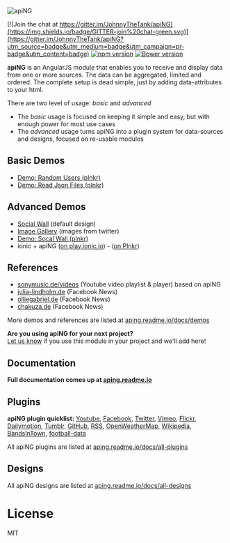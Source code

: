 [logo]: http://johnnythetank.github.io/apiNG/logo/320/aping-logo.png "apiNG"
![apiNG][logo]

[![Join the chat at https://gitter.im/JohnnyTheTank/apiNG](https://img.shields.io/badge/GITTER-join%20chat-green.svg)](https://gitter.im/JohnnyTheTank/apiNG?utm_source=badge&utm_medium=badge&utm_campaign=pr-badge&utm_content=badge)
[![npm version](https://badge.fury.io/js/aping.svg)](https://badge.fury.io/js/aping)
[![Bower version](https://badge.fury.io/bo/apiNG.svg)](https://badge.fury.io/bo/apiNG)

**apiNG** is an AngularJS module that enables you to receive and display data from one or more sources. The data can be aggregated, limited and ordered. The complete setup is dead simple, just by adding data-attributes to your html.

There are two level of usage: _basic_ and _advanced_
* The _basic_ usage is focused on keeping it simple and easy, but with enough power for most use cases
* The _advanced_ usage turns apiNG into a plugin system for data-sources and designs, focused on re-usable modules

## Basic Demos
- [Demo: Random Users (plnkr)](http://plnkr.co/xmflhJ)
- [Demo: Read Json Files (plnkr)](http://plnkr.co/k3DPNc)

## Advanced Demos
- [Social Wall](http://aping.js.org/#demo) (default design)
- [Image Gallery](https://rawgit.com/JohnnyTheTank/apiNG-design-xgallerify/master/demo/) (images from twitter)
- [Demo: Socal Wall (plnkr)](http://plnkr.co/dz3Dru)
- ionic + apiNG ([on play.ionic.io](http://play.ionic.io/app/0137f0b5967d)) - ([on Plnkr](http://plnkr.co/edit/WesqTb?p=preview))

## References
- [sonymusic.de/videos](https://sonymusic.de/videos) (Youtube video playlist & player) based on apiNG
- [julia-lindholm.de](http://www.julia-lindholm.de/home/#news) (Facebook News) 
- [olliegabriel.de](http://www.olliegabriel.de/#news) (Facebook News)
- [chakuza.de](http://www.chakuza.de/news/) (Facebook News)

More demos and references are listed at [aping.readme.io/docs/demos](https://aping.readme.io/docs/demos)

**Are you using apiNG for your next project?**
<br>[Let us know](https://github.com/JohnnyTheTank/apiNG/issues/new) if you use this module in your project and we'll add here!

## Documentation
**Full documentation comes up at [aping.readme.io](https://aping.readme.io)**

## Plugins
**apiNG plugin quicklist:** [Youtube](https://github.com/JohnnyTheTank/apiNG-plugin-youtube), [Facebook](https://github.com/JohnnyTheTank/apiNG-plugin-facebook), [Twitter](https://github.com/JohnnyTheTank/apiNG-plugin-codebird), [Vimeo](https://github.com/JohnnyTheTank/apiNG-plugin-vimeo), [Flickr](https://github.com/JohnnyTheTank/apiNG-plugin-flickr), [Dailymotion](https://github.com/JohnnyTheTank/apiNG-plugin-dailymotion), [Tumblr](https://github.com/JohnnyTheTank/apiNG-plugin-tumblr), [GitHub](https://github.com/JohnnyTheTank/apiNG-plugin-github), [RSS](https://github.com/JohnnyTheTank/apiNG-plugin-rss), [OpenWeatherMap](https://github.com/JohnnyTheTank/apiNG-plugin-openweathermap), [Wikipedia](https://github.com/JohnnyTheTank/apiNG-plugin-wikipedia), [BandsInTown](https://github.com/JohnnyTheTank/apiNG-plugin-bandsintown), [football-data](https://github.com/JohnnyTheTank/apiNG-plugin-footballdata)

All apiNG plugins are listed at [aping.readme.io/docs/all-plugins](https://aping.readme.io/docs/all-plugins)

## Designs
All apiNG designs are listed at [aping.readme.io/docs/all-designs](https://aping.readme.io/docs/all-designs)

# License
MIT